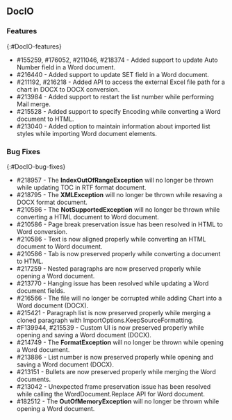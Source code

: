 ## DocIO

### Features
{:#DocIO-features}

* \#155259, \#176052, \#211046, \#218374 - Added support to update Auto Number field in a Word document.
* \#216440 - Added support to update SET field in a Word document.
* \#211192, \#216218 - Added API to access the external Excel file path for a chart in DOCX to DOCX conversion.
* \#213984 - Added support to restart the list number while performing Mail merge.
* \#215528 - Added support to specify Encoding while converting a Word document to HTML.
* \#213040 - Added option to maintain information about imported list styles while importing Word document elements.


### Bug Fixes
{:#DocIO-bug-fixes}

* \#218957 - The **IndexOutOfRangeException** will no longer be thrown while updating TOC in RTF format document.
* \#218795 - The **XMLException** will no longer be thrown while resaving a DOCX format document.
* \#210586 - The **NotSupportedException** will no longer be thrown while converting a HTML document to Word document.
* \#210586 - Page break preservation issue has been resolved in HTML to Word conversion.
* \#210586 - Text is now aligned properly while converting an HTML document to Word document.
* \#210586 - Tab is now preserved properly while converting a document to HTML.
* \#217259 - Nested paragraphs are now preserved properly while opening a Word document.
* \#213770 - Hanging issue has been resolved while updating a Word document fields.
* \#216566 - The file will no longer be corrupted while adding Chart into a Word document (DOCX).
* \#215421 - Paragraph list is now preserved properly while merging a cloned paragraph with ImportOptions.KeepSourceFormatting.
* \#F139944, \#215539 - Custom UI is now preserved properly while opening and saving a Word document (DOCX). 
* \#214749 - The **FormatException** will no longer be thrown while opening a Word document.
* \#213886 - List number is now preserved properly while opening and saving a Word document (DOCX).
* \#213151 - Bullets are now preserved properly while merging the Word documents.
* \#213042 - Unexpected frame preservation issue has been resolved while calling the WordDocument.Replace API for Word document.
* \#182512 - The **OutOfMemoryException** will no longer be thrown while opening a Word document.


